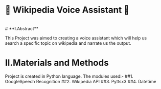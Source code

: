# :rocket: Wikipedia Voice Assistant :rocket:
<br>
# **I.Abstract**

This Project was aimed to creating a voice assistant which will help us search a specific topic on wikipedia and narrate us the output.

# **II.Materials and Methods**

Project is created in Python language. The modules used:-
##1. GoogleSpeech Recognition
##2. Wikipedia API
##3. Pyttsx3
##4. Datetime

